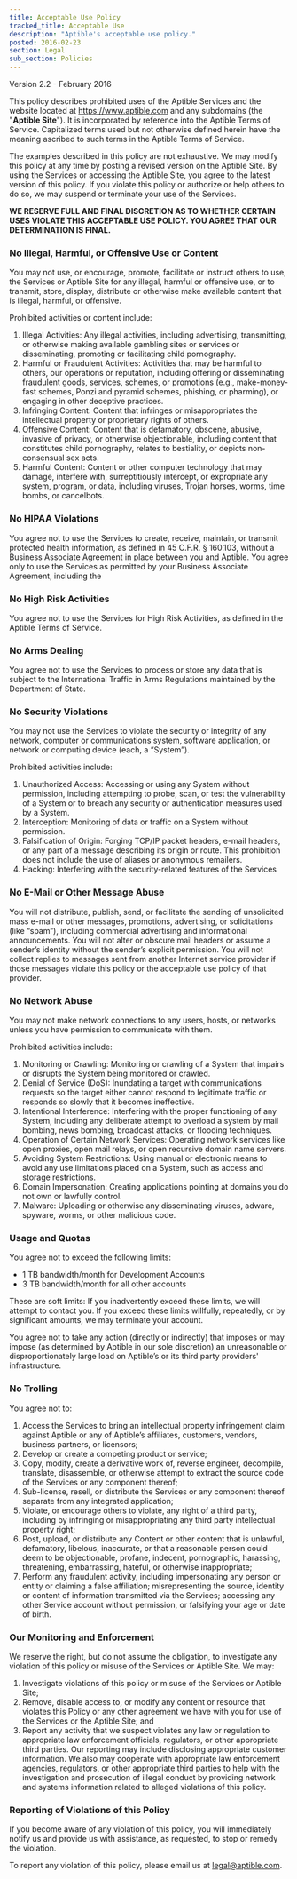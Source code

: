 ```yaml
---
title: Acceptable Use Policy
tracked_title: Acceptable Use
description: "Aptible's acceptable use policy."
posted: 2016-02-23
section: Legal
sub_section: Policies
---
```


Version 2.2 - February 2016

This policy describes prohibited uses of the Aptible Services and the website located at https://www.aptible.com and any subdomains (the "**Aptible Site**"). It is incorporated by reference into the Aptible Terms of Service. Capitalized terms used but not otherwise defined herein have the meaning ascribed to such terms in the Aptible Terms of Service.

The examples described in this policy are not exhaustive. We may modify this policy at any time by posting a revised version on the Aptible Site. By using the Services or accessing the Aptible Site, you agree to the latest version of this policy. If you violate this policy or authorize or help others to do so, we may suspend or terminate your use of the Services.

**WE RESERVE FULL AND FINAL DISCRETION AS TO WHETHER CERTAIN USES VIOLATE THIS ACCEPTABLE USE POLICY. YOU AGREE THAT OUR DETERMINATION IS FINAL.**

### No Illegal, Harmful, or Offensive Use or Content
You may not use, or encourage, promote, facilitate or instruct others to use, the Services or Aptible Site for any illegal, harmful or offensive use, or to transmit, store, display, distribute or otherwise make available content that is illegal, harmful, or offensive.

Prohibited activities or content include:

1. Illegal Activities: Any illegal activities, including advertising, transmitting, or otherwise making available gambling sites or services or disseminating, promoting or facilitating child pornography.
2. Harmful or Fraudulent Activities: Activities that may be harmful to others, our operations or reputation, including offering or disseminating fraudulent goods, services, schemes, or promotions (e.g., make-money-fast schemes, Ponzi and pyramid schemes, phishing, or pharming), or engaging in other deceptive practices.
3. Infringing Content: Content that infringes or misappropriates the intellectual property or proprietary rights of others.
4. Offensive Content: Content that is defamatory, obscene, abusive, invasive of privacy, or otherwise objectionable, including content that constitutes child pornography, relates to bestiality, or depicts non-consensual sex acts.
5. Harmful Content: Content or other computer technology that may damage, interfere with, surreptitiously intercept, or expropriate any system, program, or data, including viruses, Trojan horses, worms, time bombs, or cancelbots.

### No HIPAA Violations
You agree not to use the Services to create, receive, maintain, or transmit protected health information, as defined in 45 C.F.R. § 160.103, without a Business Associate Agreement in place between you and Aptible. You agree only to use the Services as permitted by your Business Associate Agreement, including the

### No High Risk Activities
You agree not to use the Services for High Risk Activities, as defined in the Aptible Terms of Service.

### No Arms Dealing
You agree not to use the Services to process or store any data that is subject to the International Traffic in Arms Regulations maintained by the Department of State.

### No Security Violations
You may not use the Services to violate the security or integrity of any network, computer or communications system, software application, or network or computing device (each, a “System”).

Prohibited activities include:

1. Unauthorized Access: Accessing or using any System without permission, including attempting to probe, scan, or test the vulnerability of a System or to breach any security or authentication measures used by a System.
2. Interception: Monitoring of data or traffic on a System without permission.
3. Falsification of Origin: Forging TCP/IP packet headers, e-mail headers, or any part of a message describing its origin or route. This prohibition does not include the use of aliases or anonymous remailers.
4. Hacking: Interfering with the security-related features of the Services

### No E-Mail or Other Message Abuse
You will not distribute, publish, send, or facilitate the sending of unsolicited mass e-mail or other messages, promotions, advertising, or solicitations (like “spam”), including commercial advertising and informational announcements. You will not alter or obscure mail headers or assume a sender’s identity without the sender’s explicit permission. You will not collect replies to messages sent from another Internet service provider if those messages violate this policy or the acceptable use policy of that provider.

### No Network Abuse
You may not make network connections to any users, hosts, or networks unless you have permission to communicate with them.

Prohibited activities include:

1. Monitoring or Crawling: Monitoring or crawling of a System that impairs or disrupts the System being monitored or crawled.
2. Denial of Service (DoS): Inundating a target with communications requests so the target either cannot respond to legitimate traffic or responds so slowly that it becomes ineffective.
3. Intentional Interference: Interfering with the proper functioning of any System, including any deliberate attempt to overload a system by mail bombing, news bombing, broadcast attacks, or flooding techniques.
4. Operation of Certain Network Services: Operating network services like open proxies, open mail relays, or open recursive domain name servers.
5. Avoiding System Restrictions: Using manual or electronic means to avoid any use limitations placed on a System, such as access and storage restrictions.
6. Domain Impersonation: Creating applications pointing at domains you do not own or lawfully control.
7. Malware: Uploading or otherwise any disseminating viruses, adware, spyware, worms, or other malicious code.

### Usage and Quotas
You agree not to exceed the following limits:

- 1 TB bandwidth/month for Development Accounts
- 3 TB bandwidth/month for all other accounts

These are soft limits: If you inadvertently exceed these limits, we will attempt to contact you. If you exceed these limits willfully, repeatedly, or by significant amounts, we may terminate your account.

You agree not to take any action (directly or indirectly) that imposes or may impose (as determined by Aptible in our sole discretion) an unreasonable or disproportionately large load on Aptible’s or its third party providers' infrastructure.

### No Trolling
You agree not to:

1. Access the Services to bring an intellectual property infringement claim against Aptible or any of Aptible’s affiliates, customers, vendors, business partners, or licensors;  
2. Develop or create a competing product or service;  
3. Copy, modify, create a derivative work of, reverse engineer, decompile, translate, disassemble, or otherwise attempt to extract the source code of the Services or any component thereof;  
4. Sub-license, resell, or distribute the Services or any component thereof separate from any integrated application;
5. Violate, or encourage others to violate, any right of a third party, including by infringing or misappropriating any third party intellectual property right;  
6. Post, upload, or distribute any Content or other content that is unlawful, defamatory, libelous, inaccurate, or that a reasonable person could deem to be objectionable, profane, indecent, pornographic, harassing, threatening, embarrassing, hateful, or otherwise inappropriate;
7. Perform any fraudulent activity, including impersonating any person or entity or claiming a false affiliation; misrepresenting the source, identity or content of information transmitted via the Services; accessing any other Service account without permission, or falsifying your age or date of birth.

### Our Monitoring and Enforcement
We reserve the right, but do not assume the obligation, to investigate any violation of this policy or misuse of the Services or Aptible Site. We may:

1. Investigate violations of this policy or misuse of the Services or Aptible Site;  
2. Remove, disable access to, or modify any content or resource that violates this Policy or any other agreement we have with you for use of the Services or the Aptible Site; and  
3. Report any activity that we suspect violates any law or regulation to appropriate law enforcement officials, regulators, or other appropriate third parties. Our reporting may include disclosing appropriate customer information. We also may cooperate with appropriate law enforcement agencies, regulators, or other appropriate third parties to help with the investigation and prosecution of illegal conduct by providing network and systems information related to alleged violations of this policy.

### Reporting of Violations of this Policy
If you become aware of any violation of this policy, you will immediately notify us and provide us with assistance, as requested, to stop or remedy the violation.

To report any violation of this policy, please email us at [legal@aptible.com](mailto:legal@aptible.com).
